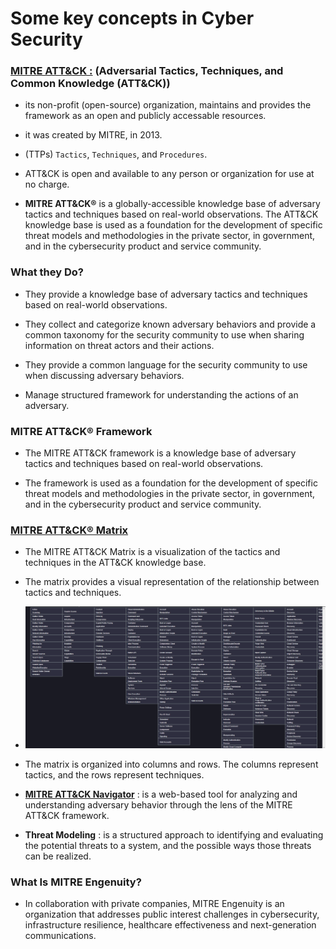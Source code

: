 # Some key concepts in Cyber Security


### [MITRE ATT&CK :](https://attack.mitre.org/) (Adversarial Tactics, Techniques, and Common Knowledge (ATT&CK))

- its non-profit (open-source) organization, maintains and provides the framework as an open and publicly accessable resources.

- it was created by MITRE, in 2013.

- (TTPs) `Tactics`, `Techniques`, and `Procedures`.

- ATT&CK is open and available to any person or organization for use at no charge. 

- **MITRE ATT&CK®** is a globally-accessible knowledge base of adversary tactics and techniques based on real-world observations. The ATT&CK knowledge base is used as a foundation for the development of specific threat models and methodologies in the private sector, in government, and in the cybersecurity product and service community.

### What they Do?

- They provide a knowledge base of adversary tactics and techniques based on real-world observations.

- They collect and categorize known adversary behaviors and provide a common taxonomy for the security community to use when sharing information on threat actors and their actions.

- They provide a common language for the security community to use when discussing adversary behaviors.

- Manage structured framework for understanding the actions of an adversary.


### MITRE ATT&CK® Framework

- The MITRE ATT&CK framework is a knowledge base of adversary tactics and techniques based on real-world observations.

- The framework is used as a foundation for the development of specific threat models and methodologies in the private sector, in government, and in the cybersecurity product and service community.


### [MITRE ATT&CK® Matrix](https://attack.mitre.org/matrices/enterprise/)

- The MITRE ATT&CK Matrix is a visualization of the tactics and techniques in the ATT&CK knowledge base.

- The matrix provides a visual representation of the relationship between tactics and techniques.

- ![alt text](image.png)

- The matrix is organized into columns and rows. The columns represent tactics, and the rows represent techniques.

- **[MITRE ATT&CK Navigator](https://mitre-attack.github.io/attack-navigator/)** :  is a web-based tool for analyzing and understanding adversary behavior through the lens of the MITRE ATT&CK framework.

- **Threat Modeling** : is a structured approach to identifying and evaluating the potential threats to a system, and the possible ways those threats can be realized.


### What Is MITRE Engenuity?

- In collaboration with private companies, MITRE Engenuity is an organization that addresses public interest challenges in cybersecurity, infrastructure resilience, healthcare effectiveness and next-generation communications.